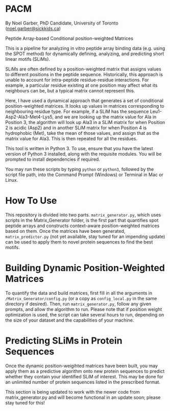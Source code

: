 # PACM
By Noel Garber, PhD Candidate, University of Toronto (noel.garber@sickkids.ca)

Peptide Array-based Conditional position-weighted Matrices

This is a pipeline for analyzing in vitro peptide array binding data (e.g. using the SPOT method) for dynamically defining, analyzing, and predicting short linear motifs (SLiMs). 

SLiMs are often defined by a position-weighted matrix that assigns values to different positions in the peptide sequence. 
Historically, this approach is unable to account for intra-peptide residue-residue interactions. For example, a particular residue existing 
at one position may affect what its neighbours can be, but a typical matrix cannot represent this. 

Here, I have used a dynamical approach that generates a set of conditional position-weighted matrices. 
It looks up values in matrices corresponding to neighbouring residue type. 
For example, if a SLiM has the sequence Leu1-Asp2-Ala3-Met4-Lys5, and we are looking up the matrix value for Ala in Position 3, the algorithm 
will look up Ala3 in a SLiM matrix for when Position 2 is acidic (Asp2) and in another SLiM matrix for when Position 4 is hydrophobic (Met), 
take the mean of those values, and assign that as the matrix value for Ala3. This is then repeated for all the residues.

This tool is written in Python 3. To use, ensure that you have the latest version of Python 3 installed, along with the requisite modules. You will be prompted to install dependencies if required. 

You may run these scripts by typing ```python``` or ```python3```, followed by the script file path, into the Command Prompt (Windows) or Terminal in Mac or Linux. 

# How To Use

This repository is divided into two parts. ```matrix_generator.py```, which uses scripts in the Matrix_Generator folder, is the first part that quantifies spot peptide arrays and constructs context-aware position-weighted matrices based on them. Once the matrices have been generated, ```matrix_predictor.py``` (not yet available, stay tuned for an impending update) can be used to apply them to novel protein sequences to find the best motifs.

# Building Dynamic Position-Weighted Matrices

To quantify the data and build matrices, first fill in all the arguments in ```/Matrix_Generator/config.py``` (or a copy as ```config_local.py``` in the same directory if desired). Then, run ```matrix_generator.py```, follow any given prompts, and allow the algorithm to run. Please note that if position weight optimization is used, the script can take several hours to run, depending on the size of your dataset and the capabilities of your machine.

# Predicting SLiMs in Protein Sequences

Once the dynamic position-weigihted matrices have been built, you may apply them as a predictive algorithm onto new protein sequences to predict whether they contain your identified SLiM of interest. This may be done for an unlimited number of protein sequences listed in the prescribed format. 

This section is being updated to work with the newer code from matrix_generator.py and will become functional in an update soon; please stay tuned for this! 